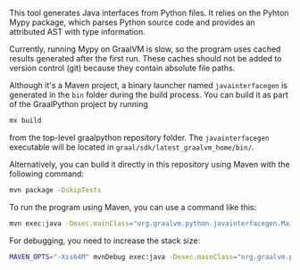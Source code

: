 This tool generates Java interfaces from Python files. It relies on the Pyhton
Mypy package, which parses Python source code and provides an attributed AST
with type information.

Currently, running Mypy on GraalVM is slow, so the program uses cached results
generated after the first run. These caches should not be added to version
control (git) because they contain absolute file paths.

Although it's a Maven project, a binary launcher named `javainterfacegen` is
generated in the `bin` folder during the build process. You can build it
as part of the GraalPython project by running
```bash
mx build
```
from the top-level graalpython repository folder. The `javainterfacegen`
 executable will be located in `graal/sdk/latest_graalvm_home/bin/`.

Alternatively, you can build it directly in this repository using Maven with
the following command:
```bash
mvn package -DskipTests
```

To run the program using Maven, you can use a command like this:
```bash
mvn exec:java -Dexec.mainClass="org.graalvm.python.javainterfacegen.Main" -Dexec.args="./examples/pygal/pygal.yml"
```

For debugging, you need to increase the stack size:
```bash
MAVEN_OPTS="-Xss64M" mvnDebug exec:java -Dexec.mainClass="org.graalvm.python.javainterfacegen.Main" -Dexec.args="./examples/pygal/pygal.yml"
```
